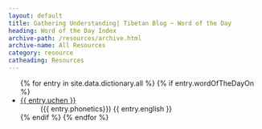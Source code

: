 ```yaml
---
layout: default
title: Gathering Understanding| Tibetan Blog ~ Word of the Day
heading: Word of the Day Index
archive-path: /resources/archive.html
archive-name: All Resources
category: resource
catheading: Resources
---
```

<ul>
{% for entry in site.data.dictionary.all %}
{% if entry.wordOfTheDayOn %}
  <li data-scheduled-date="{{entry.wordOfTheDayOn}}">
    <dt lang="bo"><a name="{{entry.wordOfTheDayOn}}" href="{{site.baseurl}}/resource/dictionary/index.html#{{ entry.wylie | append: '.'}}">{{ entry.uchen }}</a></dt>
    <dd>({{ entry.phonetics}}) {{ entry.english }}</dd>
    <span class="tb" style="display:none;">Schedule date: {{entry.wordOfTheDayOn}}<br>
      {% assign h = entry.wylie | append: '.' %}      
      {% assign posts = site.posts | where: "category", page.category %}
      <a href="https://twitter.com/share" class="twitter-share-button" data-url="{{site.baseurl}}resource/dictionary/index.html#{{h | uri_escape}}" data-text="Tibetan Word of the Day {{ entry.uchen }} ({{ entry.phonetics}}) {{ entry.english }}" data-size="large" data-hashtags="wotd,tibetan">Tweet</a>
    </span>
  </li>
{% endif %}
{% endfor %}
</ul>

<script>!function(d,s,id){var js,fjs=d.getElementsByTagName(s)[0],p=/^http:/.test(d.location)?'http':'https';if(!d.getElementById(id)){js=d.createElement(s);js.id=id;js.src=p+'://platform.twitter.com/widgets.js';fjs.parentNode.insertBefore(js,fjs);}}(document, 'script', 'twitter-wjs');</script>

<script src="{{site.baseurl}}/js/lib/jquery-1.11.2.js"></script>
<script>
function GetURLParameter(sParam)
{
    var sPageURL = window.location.search.substring(1);
    var sURLVariables = sPageURL.split('&');
    for (var i = 0; i < sURLVariables.length; i++)
    {
        var sParameterName = sURLVariables[i].split('=');
        if (sParameterName[0] == sParam)
        {
            return sParameterName[1];
        }
    }
}
var isme = GetURLParameter("leanne");
if (isme) {
  $("li span.tb").show();
}
</script>

